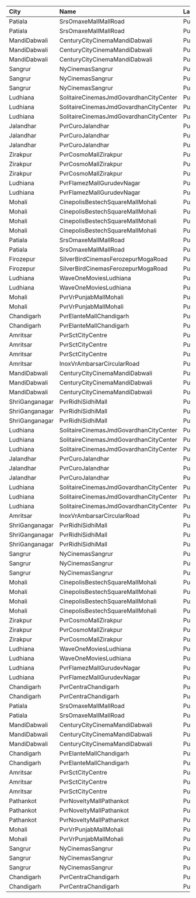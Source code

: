 | City           | Name                                   | Language |  Time | Type        | Price | Capacity | Booked |
| :------------- | :------------------------------------- | :------- | ----: | :---------- | ----: | -------: | -----: |
| Patiala        | SrsOmaxeMallMallRoad                   | Punjabi  | 10:00 | Platinum    |  170₹ |      117 |      0 |
| Patiala        | SrsOmaxeMallMallRoad                   | Punjabi  | 10:00 | Gold        |  170₹ |       37 |      0 |
| MandiDabwali   | CenturyCityCinemaMandiDabwali          | Punjabi  | 10:00 | Platinum    |  230₹ |        9 |      0 |
| MandiDabwali   | CenturyCityCinemaMandiDabwali          | Punjabi  | 10:00 | Gold        |  190₹ |       41 |      0 |
| MandiDabwali   | CenturyCityCinemaMandiDabwali          | Punjabi  | 10:00 | Silver      |  160₹ |       57 |      0 |
| Sangrur        | NyCinemasSangrur                       | Punjabi  | 10:00 | Bx          |  200₹ |       17 |      0 |
| Sangrur        | NyCinemasSangrur                       | Punjabi  | 10:00 | Dm          |  150₹ |      118 |      0 |
| Sangrur        | NyCinemasSangrur                       | Punjabi  | 10:00 | Gl          |  110₹ |      102 |      0 |
| Ludhiana       | SolitaireCinemasJmdGovardhanCityCenter | Punjabi  | 10:50 | VipClass    |  170₹ |       20 |      9 |
| Ludhiana       | SolitaireCinemasJmdGovardhanCityCenter | Punjabi  | 10:50 | GoldClass   |  150₹ |      108 |     54 |
| Ludhiana       | SolitaireCinemasJmdGovardhanCityCenter | Punjabi  | 10:50 | SilverClass |  130₹ |       87 |     43 |
| Jalandhar      | PvrCuroJalandhar                       | Punjabi  | 11:00 | Classic     |  175₹ |        9 |      0 |
| Jalandhar      | PvrCuroJalandhar                       | Punjabi  | 11:00 | Prime       |  265₹ |       21 |      0 |
| Jalandhar      | PvrCuroJalandhar                       | Punjabi  | 11:00 | ClassicPlus |  200₹ |       18 |      0 |
| Zirakpur       | PvrCosmoMallZirakpur                   | Punjabi  | 11:00 | Classic     |  140₹ |      114 |     57 |
| Zirakpur       | PvrCosmoMallZirakpur                   | Punjabi  | 11:00 | Prime       |  160₹ |      111 |     65 |
| Zirakpur       | PvrCosmoMallZirakpur                   | Punjabi  | 11:00 | Recliner    |  300₹ |       14 |      0 |
| Ludhiana       | PvrFlamezMallGurudevNagar              | Punjabi  | 12:00 | Prime       |  195₹ |       28 |      0 |
| Ludhiana       | PvrFlamezMallGurudevNagar              | Punjabi  | 12:00 | Classic     |  160₹ |       59 |      0 |
| Mohali         | CinepolisBestechSquareMallMohali       | Punjabi  | 12:30 | Normal      |  140₹ |       19 |      0 |
| Mohali         | CinepolisBestechSquareMallMohali       | Punjabi  | 12:30 | Executive   |  160₹ |       48 |      0 |
| Mohali         | CinepolisBestechSquareMallMohali       | Punjabi  | 12:30 | Premium     |  180₹ |       31 |      0 |
| Mohali         | CinepolisBestechSquareMallMohali       | Punjabi  | 12:30 | Vip         |  300₹ |        7 |      0 |
| Patiala        | SrsOmaxeMallMallRoad                   | Punjabi  | 12:45 | Platinum    |  170₹ |      107 |      0 |
| Patiala        | SrsOmaxeMallMallRoad                   | Punjabi  | 12:45 | Gold        |  170₹ |       19 |      0 |
| Firozepur      | SilverBirdCinemasFerozepurMogaRoad     | Punjabi  | 13:30 | Box         |  400₹ |       20 |      0 |
| Firozepur      | SilverBirdCinemasFerozepurMogaRoad     | Punjabi  | 13:30 | Gold        |  230₹ |      194 |     36 |
| Ludhiana       | WaveOneMoviesLudhiana                  | Punjabi  | 13:30 | Classic     |  180₹ |       42 |      0 |
| Ludhiana       | WaveOneMoviesLudhiana                  | Punjabi  | 13:30 | Premium     |  190₹ |       59 |      0 |
| Mohali         | PvrVrPunjabMallMohali                  | Punjabi  | 13:40 | Classic     |  270₹ |       44 |      4 |
| Mohali         | PvrVrPunjabMallMohali                  | Punjabi  | 13:40 | Prime       |  300₹ |       22 |      2 |
| Chandigarh     | PvrElanteMallChandigarh                | Punjabi  | 13:40 | Classic     |  212₹ |       70 |      6 |
| Chandigarh     | PvrElanteMallChandigarh                | Punjabi  | 13:40 | Recliner    |  599₹ |       13 |      0 |
| Amritsar       | PvrSctCityCentre                       | Punjabi  | 14:05 | Classic     |  190₹ |       45 |      0 |
| Amritsar       | PvrSctCityCentre                       | Punjabi  | 14:05 | Prime       |  200₹ |       30 |      2 |
| Amritsar       | PvrSctCityCentre                       | Punjabi  | 14:05 | Recliner    |  400₹ |       12 |      0 |
| Amritsar       | InoxVrAmbarsarCircularRoad             | Punjabi  | 14:35 | Normal      |  112₹ |      130 |      0 |
| MandiDabwali   | CenturyCityCinemaMandiDabwali          | Punjabi  | 14:45 | Platinum    |  230₹ |        9 |      0 |
| MandiDabwali   | CenturyCityCinemaMandiDabwali          | Punjabi  | 14:45 | Gold        |  190₹ |       41 |      0 |
| MandiDabwali   | CenturyCityCinemaMandiDabwali          | Punjabi  | 14:45 | Silver      |  160₹ |       57 |      0 |
| ShriGanganagar | PvrRidhiSidhiMall                      | Punjabi  | 14:55 | Classic     |  150₹ |       36 |      0 |
| ShriGanganagar | PvrRidhiSidhiMall                      | Punjabi  | 14:55 | Prime       |  150₹ |      106 |      0 |
| ShriGanganagar | PvrRidhiSidhiMall                      | Punjabi  | 14:55 | Recliner    |  280₹ |       10 |      0 |
| Ludhiana       | SolitaireCinemasJmdGovardhanCityCenter | Punjabi  | 15:10 | VipClass    |  170₹ |       20 |      9 |
| Ludhiana       | SolitaireCinemasJmdGovardhanCityCenter | Punjabi  | 15:10 | GoldClass   |  150₹ |      108 |     54 |
| Ludhiana       | SolitaireCinemasJmdGovardhanCityCenter | Punjabi  | 15:10 | SilverClass |  130₹ |       87 |     43 |
| Jalandhar      | PvrCuroJalandhar                       | Punjabi  | 16:50 | Classic     |  200₹ |        9 |      0 |
| Jalandhar      | PvrCuroJalandhar                       | Punjabi  | 16:50 | Prime       |  285₹ |       21 |      0 |
| Jalandhar      | PvrCuroJalandhar                       | Punjabi  | 16:50 | ClassicPlus |  220₹ |       18 |      0 |
| Ludhiana       | SolitaireCinemasJmdGovardhanCityCenter | Punjabi  | 17:10 | VipClass    |  170₹ |       23 |     12 |
| Ludhiana       | SolitaireCinemasJmdGovardhanCityCenter | Punjabi  | 17:10 | GoldClass   |  150₹ |      224 |    112 |
| Ludhiana       | SolitaireCinemasJmdGovardhanCityCenter | Punjabi  | 17:10 | SilverClass |  130₹ |       54 |     27 |
| Amritsar       | InoxVrAmbarsarCircularRoad             | Punjabi  | 17:15 | Normal      |  112₹ |      130 |      0 |
| ShriGanganagar | PvrRidhiSidhiMall                      | Punjabi  | 17:25 | Classic     |  150₹ |       36 |      0 |
| ShriGanganagar | PvrRidhiSidhiMall                      | Punjabi  | 17:25 | Prime       |  150₹ |      106 |      0 |
| ShriGanganagar | PvrRidhiSidhiMall                      | Punjabi  | 17:25 | Recliner    |  300₹ |       10 |      0 |
| Sangrur        | NyCinemasSangrur                       | Punjabi  | 17:30 | Bx          |  300₹ |       17 |      0 |
| Sangrur        | NyCinemasSangrur                       | Punjabi  | 17:30 | Dm          |  200₹ |      118 |      0 |
| Sangrur        | NyCinemasSangrur                       | Punjabi  | 17:30 | Gl          |  150₹ |      102 |      0 |
| Mohali         | CinepolisBestechSquareMallMohali       | Punjabi  | 18:05 | Normal      |  160₹ |       19 |      2 |
| Mohali         | CinepolisBestechSquareMallMohali       | Punjabi  | 18:05 | Executive   |  180₹ |       48 |      0 |
| Mohali         | CinepolisBestechSquareMallMohali       | Punjabi  | 18:05 | Premium     |  200₹ |       31 |      0 |
| Mohali         | CinepolisBestechSquareMallMohali       | Punjabi  | 18:05 | Vip         |  300₹ |        7 |      0 |
| Zirakpur       | PvrCosmoMallZirakpur                   | Punjabi  | 18:20 | Classic     |  160₹ |       93 |     54 |
| Zirakpur       | PvrCosmoMallZirakpur                   | Punjabi  | 18:20 | Prime       |  190₹ |      126 |     65 |
| Zirakpur       | PvrCosmoMallZirakpur                   | Punjabi  | 18:20 | Recliner    |  400₹ |       12 |      0 |
| Ludhiana       | WaveOneMoviesLudhiana                  | Punjabi  | 18:30 | Classic     |  180₹ |       42 |      4 |
| Ludhiana       | WaveOneMoviesLudhiana                  | Punjabi  | 18:30 | Premium     |  190₹ |       59 |      0 |
| Ludhiana       | PvrFlamezMallGurudevNagar              | Punjabi  | 18:50 | Prime       |  210₹ |       28 |      0 |
| Ludhiana       | PvrFlamezMallGurudevNagar              | Punjabi  | 18:50 | Classic     |  170₹ |       58 |      0 |
| Chandigarh     | PvrCentraChandigarh                    | Punjabi  | 18:50 | Prime       |  175₹ |      175 |     91 |
| Chandigarh     | PvrCentraChandigarh                    | Punjabi  | 18:50 | Classic     |  129₹ |      126 |     63 |
| Patiala        | SrsOmaxeMallMallRoad                   | Punjabi  | 19:00 | Platinum    |  170₹ |      114 |      0 |
| Patiala        | SrsOmaxeMallMallRoad                   | Punjabi  | 19:00 | Gold        |  170₹ |       17 |      0 |
| MandiDabwali   | CenturyCityCinemaMandiDabwali          | Punjabi  | 19:00 | Platinum    |  230₹ |        9 |      0 |
| MandiDabwali   | CenturyCityCinemaMandiDabwali          | Punjabi  | 19:00 | Gold        |  190₹ |       41 |      0 |
| MandiDabwali   | CenturyCityCinemaMandiDabwali          | Punjabi  | 19:00 | Silver      |  160₹ |       57 |      0 |
| Chandigarh     | PvrElanteMallChandigarh                | Punjabi  | 19:05 | Classic     |  212₹ |       70 |      1 |
| Chandigarh     | PvrElanteMallChandigarh                | Punjabi  | 19:05 | Recliner    |  599₹ |       13 |      4 |
| Amritsar       | PvrSctCityCentre                       | Punjabi  | 19:10 | Classic     |  190₹ |       45 |      0 |
| Amritsar       | PvrSctCityCentre                       | Punjabi  | 19:10 | Prime       |  200₹ |       30 |      2 |
| Amritsar       | PvrSctCityCentre                       | Punjabi  | 19:10 | Recliner    |  400₹ |       12 |      0 |
| Pathankot      | PvrNoveltyMallPathankot                | Punjabi  | 19:10 | Classic     |  140₹ |       28 |      0 |
| Pathankot      | PvrNoveltyMallPathankot                | Punjabi  | 19:10 | Prime       |  160₹ |       22 |      3 |
| Pathankot      | PvrNoveltyMallPathankot                | Punjabi  | 19:10 | PrimePlus   |  180₹ |       45 |      0 |
| Mohali         | PvrVrPunjabMallMohali                  | Punjabi  | 19:10 | Classic     |  290₹ |       44 |      5 |
| Mohali         | PvrVrPunjabMallMohali                  | Punjabi  | 19:10 | Prime       |  320₹ |       22 |      8 |
| Sangrur        | NyCinemasSangrur                       | Punjabi  | 19:40 | Bx          |  300₹ |       17 |      0 |
| Sangrur        | NyCinemasSangrur                       | Punjabi  | 19:40 | Dm          |  200₹ |      118 |      0 |
| Sangrur        | NyCinemasSangrur                       | Punjabi  | 19:40 | Gl          |  150₹ |      102 |      0 |
| Chandigarh     | PvrCentraChandigarh                    | Punjabi  | 21:00 | Prime       |  175₹ |      138 |     72 |
| Chandigarh     | PvrCentraChandigarh                    | Punjabi  | 21:00 | Classic     |  129₹ |       84 |     42 |